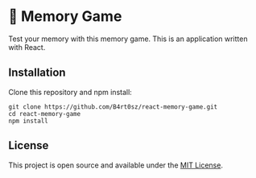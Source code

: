 # :game_die: Memory Game

Test your memory with this memory game. This is an application written with React.

## Installation

Clone this repository and npm install:

```
git clone https://github.com/B4rt0sz/react-memory-game.git
cd react-memory-game
npm install
```

## License

This project is open source and available under the [MIT License](LICENSE).
